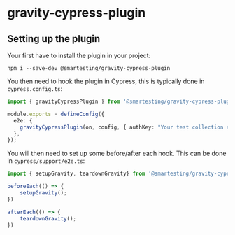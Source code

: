 # gravity-cypress-plugin

## Setting up the plugin

Your first have to install the plugin in your project:

```shell
npm i --save-dev @smartesting/gravity-cypress-plugin
```

You then need to hook the plugin in Cypress, this is typically done in `cypress.config.ts`:

```typescript
import { gravityCypressPlugin } from '@smartesting/gravity-cypress-plugin'

module.exports = defineConfig({
  e2e: {
    gravityCypressPlugin(on, config, { authKey: "Your test collection auth key" });
  },
});
```

You will then need to set up some before/after each hook. This can be done in `cypress/support/e2e.ts`:

```typescript
import { setupGravity, teardownGravity} from '@smartesting/gravity-cypress-plugin'

beforeEach(() => {
    setupGravity();
})

afterEach(() => {
    teardownGravity();
})
```
